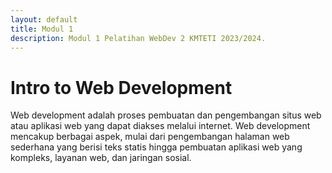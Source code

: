 ```yaml
---
layout: default
title: Modul 1
description: Modul 1 Pelatihan WebDev 2 KMTETI 2023/2024.
---
```


# Intro to Web Development
Web development adalah proses pembuatan dan pengembangan situs web atau aplikasi web yang dapat diakses melalui internet. Web development mencakup berbagai aspek, mulai dari pengembangan halaman web sederhana yang berisi teks statis hingga pembuatan aplikasi web yang kompleks, layanan web, dan jaringan sosial. 

